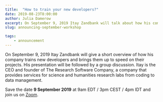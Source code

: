 ```yaml
---
title:  "How to train your new developers?"
date: 2019-08-23T8:00:00
author: Julia Damerow
excerpt: On September 9, 2019 Itay Zandbank will talk about how his company trains new developers followed by a group discussion.
slug: announcing-september-workshop

tags:
    - announcement
---
```


On September 9, 2019 Itay Zandbank will give a short overview of how his company trains new developers and brings them up to speed on their projects. His presentation will be followed by a group discussion. Itay is the CEO and founder of The Research Software Company, a company that provides services for science and humanities research labs from coding to data management.

Save the date **9 September 2019** at 9am EDT / 3pm CEST / 4pm IDT and join us on [Zoom](https://zoom.us/j/755179791).
